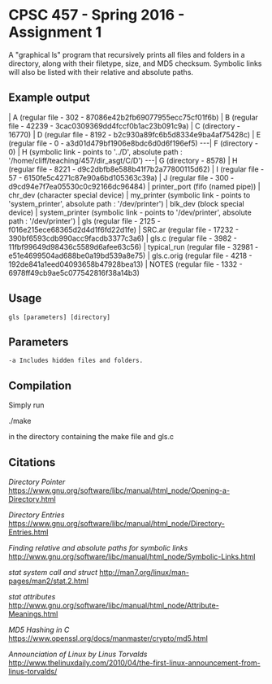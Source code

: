 CPSC 457 - Spring 2016 - Assignment 1
=====================================

A "graphical ls" program that recursively prints all files and folders in a
directory, along with their filetype, size, and MD5 checksum. Symbolic links
will also be listed with their relative and absolute paths.

Example output
--------------

| A (regular file - 302 - 87086e42b2fb69077955ecc75cf01f6b)
| B (regular file - 42239 - 3cac0309369dd4fccf0b1ac23b091c9a)
| C (directory - 16770)
   | D (regular file - 8192 - b2c930a89fc6b5d8334e9ba4af75428c)
   | E (regular file - 0 - a3d01d479bf1906e8bdc6d0d6f196ef5)
---| F (directory - 0)
      | H (symbolic link - points to '../D', absolute path : '/home/cliff/teaching/457/dir_asgt/C/D')
---| G (directory - 8578)
      | H (regular file - 8221 - d9c2dbfb8e588b41f7b2a77800115d62)
      | I (regular file - 57 - 6150fe5c4271c87e90a6bd105363c39a)
      | J (regular file - 300 - d9cd94e7f7ea05530c0c92166dc96484)
      | printer_port (fifo (named pipe))
      | chr_dev (character special device)
      | my_printer (symbolic link - points to 'system_printer', absolute path : '/dev/printer')
      | blk_dev (block special device)
      | system_printer (symbolic link - points to '/dev/printer', absolute path : '/dev/printer')
| gls (regular file - 2125 - f016e215ece68365d2d4d1f6fd22d1fe)
| SRC.ar (regular file - 17232 - 390bf6593cdb990acc9facdb3377c3a6)
| gls.c (regular file - 3982 - 11fbf99649d98436c5589d6afee63c56)
| typical_run (regular file - 32981 - e51e4699504ad688be0a19bd539a8e75)
| gls.c.orig (regular file - 4218 - 192de841a1eed04093658b47928bea13)
| NOTES (regular file - 1332 - 6978ff49cb9ae5c077542816f38a14b3)

Usage
-----
`gls [parameters] [directory]`

Parameters
----------
`-a	Includes hidden files and folders.`

Compilation
-----------

Simply run

./make

in the directory containing the make file and gls.c


Citations
---------

_Directory Pointer_
https://www.gnu.org/software/libc/manual/html_node/Opening-a-Directory.html

_Directory Entries_
https://www.gnu.org/software/libc/manual/html_node/Directory-Entries.html

_Finding relative and absolute paths for symbolic links_
http://www.gnu.org/software/libc/manual/html_node/Symbolic-Links.html

_stat system call and struct_
http://man7.org/linux/man-pages/man2/stat.2.html

_stat attributes_
http://www.gnu.org/software/libc/manual/html_node/Attribute-Meanings.html

_MD5 Hashing in C_
https://www.openssl.org/docs/manmaster/crypto/md5.html

_Announciation of Linux by Linus Torvalds_
http://www.thelinuxdaily.com/2010/04/the-first-linux-announcement-from-linus-torvalds/